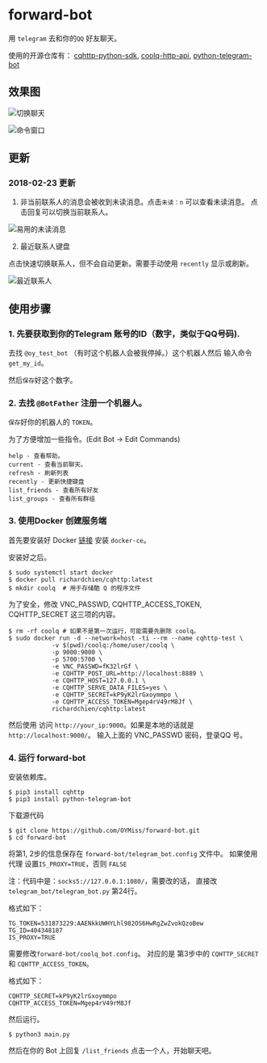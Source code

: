 # forward-bot

用 `telegram` 去和你的`QQ` 好友聊天。

使用的开源仓库有：
[cqhttp-python-sdk](https://github.com/richardchien/cqhttp-python-sdk),
[coolq-http-api](https://github.com/richardchien/coolq-http-api),
[python-telegram-bot](https://github.com/python-telegram-bot/python-telegram-bot)

## 效果图

![切换聊天](./images/pic1.png)

![命令窗口](./images/pic2.png)

## 更新

### 2018-02-23 更新

1. 非当前联系人的消息会被收到未读消息。点击`未读：n` 可以查看未读消息。
点击回复可以切换当前联系人。

![易用的未读消息](./images/unread_msg.png)

2. 最近联系人键盘

点击快速切换联系人，但不会自动更新。需要手动使用 `recently` 显示或刷新。

![最近联系人](./images/recently_shortcut.png)

## 使用步骤
### 1. 先要获取到你的Telegram 账号的ID（数字，类似于QQ号码).

去找 `@oy_test_bot` （有时这个机器人会被我停掉。）这个机器人然后 输入命令 `get_my_id`。

然后`保存`好这个数字。

### 2. 去找 `@BotFather` 注册一个机器人。

`保存`好你的机器人的 `TOKEN`。

为了方便增加一些指令。(Edit Bot -> Edit Commands)

```
help - 查看帮助。
current - 查看当前聊天。
refresh - 刷新列表
recently - 更新快捷键盘
list_friends - 查看所有好友
list_groups - 查看所有群组
```

### 3. 使用Docker 创建服务端

首先要安装好 Docker [链接](https://docs.docker.com/install/) 安装 `docker-ce`。

安装好之后。

```
$ sudo systemctl start docker
$ docker pull richardchien/cqhttp:latest
$ mkdir coolq  # 用于存储酷 Q 的程序文件
```

为了安全，修改 VNC_PASSWD, CQHTTP_ACCESS_TOKEN, CQHTTP_SECRET 这三项的内容。

```
$ rm -rf coolq # 如果不是第一次运行，可能需要先删除 coolq。
$ sudo docker run -d --network=host -ti --rm --name cqhttp-test \
            -v $(pwd)/coolq:/home/user/coolq \
            -p 9000:9000 \
            -p 5700:5700 \
            -e VNC_PASSWD=fK32lrGf \
            -e CQHTTP_POST_URL=http://localhost:8889 \
            -e CQHTTP_HOST=127.0.0.1 \
            -e CQHTTP_SERVE_DATA_FILES=yes \
            -e CQHTTP_SECRET=kP9yK2lrGxoymmpo \
            -e CQHTTP_ACCESS_TOKEN=Mgep4rV49rM8Jf \
            richardchien/cqhttp:latest
```

然后使用 访问 `http://your_ip:9000`。如果是本地的话就是 `http://localhost:9000/`。
输入上面的 VNC_PASSWD 密码，登录QQ 号。

### 4. 运行 forward-bot

安装依赖库。

```
$ pip3 install cqhttp
$ pip3 install python-telegram-bot
```

下载源代码

```
$ git clone https://github.com/OYMiss/forward-bot.git
$ cd forward-bot
```

将第1, 2步的信息保存在 `forward-bot/telegram_bot.config` 文件中。
如果使用代理 设置`IS_PROXY=TRUE`，否则 `FALSE`

注：代码中是：`socks5://127.0.0.1:1080/`，需要改的话，
直接改 `telegram_bot/telegram_bot.py` 第24行。

格式如下：

```
TG_TOKEN=531873229:AAENkkUWHYLhl982OS6HwRgZwZvokQzoBew
TG_ID=404348187
IS_PROXY=TRUE
```

需要修改`forward-bot/coolq_bot.config`。
对应的是 第3步中的 `CQHTTP_SECRET` 和 `CQHTTP_ACCESS_TOKEN`。

格式如下：

```
CQHTTP_SECRET=kP9yK2lrGxoymmpo
CQHTTP_ACCESS_TOKEN=Mgep4rV49rM8Jf
```

然后运行。

```
$ python3 main.py
```

然后在你的 Bot 上回复 `/list_friends` 点击一个人，开始聊天吧。


